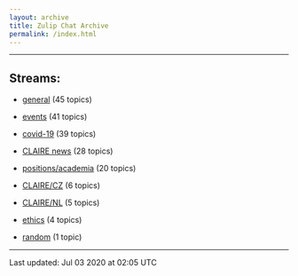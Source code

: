 ```yaml
---
layout: archive
title: Zulip Chat Archive
permalink: /index.html
---
```


---

## Streams:

* [general](stream/201199-general/index.html) (45 topics)

* [events](stream/201207-events/index.html) (41 topics)

* [covid-19](stream/226112-covid-19/index.html) (39 topics)

* [CLAIRE news](stream/201957-CLAIRE-news/index.html) (28 topics)

* [positions/academia](stream/203258-positions/academia/index.html) (20 topics)

* [CLAIRE/CZ](stream/203399-CLAIRE/CZ/index.html) (6 topics)

* [CLAIRE/NL](stream/203255-CLAIRE/NL/index.html) (5 topics)

* [ethics](stream/228366-ethics/index.html) (4 topics)

* [random](stream/202125-random/index.html) (1 topic)

<hr><p>Last updated: Jul 03 2020 at 02:05 UTC</p>